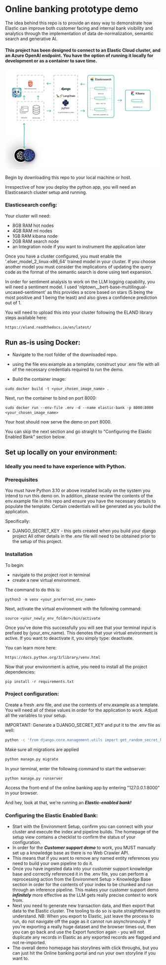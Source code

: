 # Online banking prototype demo
The idea behind this repo is to provide an easy way to demonstrate how Elastic can improve both customer facing and
internal bank visibility and analytics through the implementation of data de-normalization, semantic search and generative AI.

#### This project has been designed to connect to an Elastic Cloud cluster, and an Azure OpenAI endpoint. You have the option of running it locally for development or as a container to save time.

![high level architecuture](media/architecture.jpg)

Begin by downloading this repo to your local machine or host.

Irrespective of how you deploy the python app, you will need an Elasticsearch cluster setup and running.

### Elasticsearch config:

Your cluster will need:
- 8GB RAM hot nodes
- 4GB RAM ml nodes
- 1GB RAM kibana node
- 2GB RAM search node
- an Integration node if you want to instrument the application later

Once you have a cluster configured, you must enable the '.elser_model_2_linux-x86_64' trained model in your cluster. If you choose another model you must consider
the implications of updating the query code as the format of the semantic search is done using text expansion.

In order for sentiment analysis to work on the LLM logging capability, you will need a sentiment model. I used 'nlptown__bert-base-multilingual-uncased-sentiment'
as this provides a score based on stars (5 being the most positive and 1 being the least) and also gives a confidence prediction out of 1.

You will need to upload this into your cluster following the ELAND library steps available here:

````
https://eland.readthedocs.io/en/latest/
````

## Run as-is using Docker:
- Navigate to the root folder of the downloaded repo.
- using the file env.example as a template, construct your .env file with all of the necessary credentials required to run the demo.

- Build the container image:
````
sudo docker build -t <your_chosen_image_name> .
````

Next, run the container to bind on port 8000:
````
sudo docker run --env-file .env -d --name elastic-bank -p 8000:8000 <your_chosen_image_name>
````

Your host should now serve the demo on port 8000.

You can skip the next section and go straight to "Configuring the Elastic Enabled Bank" section below.

## Set up locally on your environment:
### Ideally you need to have experience with Python.

### Prerequisites
You must have Python 3.10 or above installed locally on the system you intend to run this demo on.
In addition, please review the contents of the env.example file in this repo and ensure you have the necessary details to populate the template.
Certain credentials will be generated as you build the application.

Specifically:

- DJANGO_SECRET_KEY - this gets created when you build your django project
All other details in the .env file will need to be obtained prior to the setup of this project.

### Installation
To begin:
- navigate to the project root in terminal
- create a new virtual environment.

The command to do this is:
````
python3 -m venv <your_preferred_env_name>
````

Next, activate the virtual environment with the following command:
````
source <your_newly_env_folder>/bin/activate
````
Once you've done this successfully you will see that your terminal input is prefixed by
  (your_env_name). This denotes that your virtual environment is active. If you want to
deactivate it, you simply type: deactivate.

You can learn more here:
````
https://docs.python.org/3/library/venv.html
````

Now that your environment is active, you need to install all the project dependencies:
````
pip install -r requirements.txt
````

### Project configuration:

Create a fresh .env file, and use the contents of env.example as a template. You will need all of these values in order for the
application to work. Adjust all the variables to your setup.

IMPORTANT: Generate a DJANGO_SECRET_KEY and put it to the .env file as well:
```bash
python -c 'from django.core.management.utils import get_random_secret_key; print(get_random_secret_key())'
```

Make sure all migrations are applied
````bash
python manage.py migrate
````

In your terminal, enter the following command to start the webserver:
````bash
python manage.py runserver
````
Access the front-end of the online banking app by entering "127.0.0.1:8000" in your browser.

And hey, look at that, we're running an ***Elastic-enabled bank!***

### Configuring the Elastic Enabled Bank:

- Start with the Environment Setup, confirm you can connect with your cluster and execute the index and pipeline builds. The homepage of the setup view contains a checklist to confirm the status of your configuration.
- In order for the ***Customer support demo*** to work, you MUST manually set up a knowledge base as there is no Web Crawler API.
- This means that if you want to remove any named entity references you need to build your own pipeline to do it. 
- Once you have ingested data into your customer support knowledge base and correctly referenced it in the .env file, you can perform a reprocessing action from the Environment Setup > Knowledge Base section in order for the contents of your index to be chunked and run through an inference pipeline. This makes your customer support demo ***infinitely*** more effective as the LLM gets really precise context to work from.
- Next you need to generate new transaction data, and then export that data to the Elastic cluster. The tooling to do so is quite straightforward to understand. NB: When you export to Elastic, just leave the process to run, do not navigate off the page as it cannot run asynchronously. If you're exporting a really huge dataset and the browser times out, then you can go back and
use the Export function again - you will not duplicate any records in Elastic as any exported records are flagged and not re-imported.
- The overall demo homepage has storylines with click throughs, but you can just hit the Online banking portal and run your own storyline if you want to.